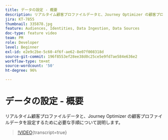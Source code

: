 ```yaml
---
title: データの設定 - 概要
description: リアルタイム顧客プロファイルデータと、Journey Optimizer の顧客プロファイルデータを設定するために必要な手順について説明します。
jira: KT-7855
thumbnail: 335878.jpg
feature: Audiences, Identities, Data Ingestion, Data Sources
doc-type: feature video
team: PM
role: Developer
level: Beginner
exl-id: e2e9c2be-5c60-4f6f-ae62-8e07f008318d
source-git-commit: 196f8553ef28ee38d0c25ce5e9fd7ae584e636e2
workflow-type: tm+mt
source-wordcount: '50'
ht-degree: 96%

---
```


# データの設定 - 概要

リアルタイム顧客プロファイルデータと、Journey Optimizer の顧客プロファイルデータを設定するために必要な手順について説明します。

>[!VIDEO](https://video.tv.adobe.com/v/335878?quality=12&learn=on){transcript=true}
